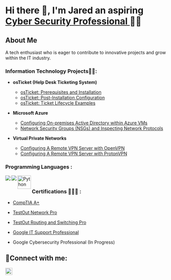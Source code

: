 <h1>Hi there 👋, I'm Jared an aspiring <a href="https://www.linkedin.com/in/jared-bowens-1906641a2/">Cyber Security Professional </a>👨‍💻</h1>

<h2>About Me </h2>
A tech enthusiast who is eager to contribute to innovative projects and grow within the IT industry. 

<h3> Information Technology Projects👨‍💻:</h3>

- <b>osTicket (Help Desk Ticketing System)</b>
  - [osTicket: Prerequisites and Installation](https://github.com/JaredB25/osticket-prereqs)
  - [osTicket: Post-Installation Configuration](https://github.com/JaredB25/post-install-config)
  - [osTicket: Ticket Lifecycle Examples](https://github.com/JaredB25/ticket-lifecycle)
- <b>Microsoft Azure</b>
  - [Configuring On-premises Active Directory within Azure VMs](https://github.com/joshmadakorcc/configure-ad)
  - [Network Security Groups (NSGs) and Inspecting Network Protocols](https://github.com/joshmadakorcc/azure-network-protocols)
  
- <b>Virtual Private Networks</b>
  - [Configuring A Remote VPN Server with OpenVPN](https://github.com/JaredB25/OpenVPNLab1)
  - [Configuring A Remote VPN Server with ProtonVPN](https://github.com/JaredB25/VPNLab1)


<h3> Programming Languages :</h3>

<img align="left" src="https://img.shields.io/badge/C%2B%2B-00599C?style=for-the-badge&logo=c%2B%2B&logoColor=white" />
<img align="left"  src="https://img.shields.io/badge/C%23-239120?style=for-the-badge&logo=csharp&logoColor=white"/> 
<a href="https://www.python.org" target="_blank"><img align="left" alt="Python" height ="42px" src="https://raw.githubusercontent.com/rahul-jha98/github_readme_icons/main/language_and_tools/square/python/python.svg"></a>
<br/>


  <h3> Certifications 👨🏿‍🎓 :</h3>

  - [CompTIA A+](https://www.comptia.org/certifications/a)

  - [TestOut Network Pro](https://certification.testout.com/verifycert/6-1C6-W9GDP)
  - [TestOut Routing and Switching Pro](https://certification.testout.com/verifycert/6-1C6-V4FJ76)
  -  [Google IT Support Professional](https://coursera.org/share/6da11c44ce4f0fa6cc1026ab8215169f)
 -  Google Cybersecurity Professional (In Progress)
    



<h2>🤳Connect with me:</h2>

[<img align="left" alt="Josh | LinkedIn" width="22px" src="https://cdn.jsdelivr.net/npm/simple-icons@v3/icons/linkedin.svg" />][linkedin]


[linkedin]: https://www.linkedin.com/in/jared-bowens-1906641a2/
